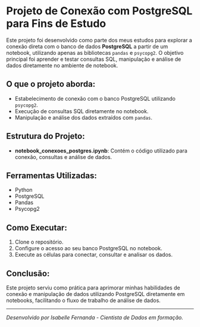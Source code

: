 # Projeto de Conexão com PostgreSQL para Fins de Estudo

Este projeto foi desenvolvido como parte dos meus estudos para explorar a conexão direta com o banco de dados **PostgreSQL** a partir de um notebook, utilizando apenas as bibliotecas `pandas` e `psycopg2`. O objetivo principal foi aprender e testar consultas SQL, manipulação e análise de dados diretamente no ambiente de notebook.

## O que o projeto aborda:

- Estabelecimento de conexão com o banco PostgreSQL utilizando `psycopg2`.
- Execução de consultas SQL diretamente no notebook.
- Manipulação e análise dos dados extraídos com `pandas`.

## Estrutura do Projeto:

- **notebook_conexoes_postgres.ipynb**: Contém o código utilizado para conexão, consultas e análise de dados.

## Ferramentas Utilizadas:

- Python
- PostgreSQL
- Pandas
- Psycopg2

## Como Executar:

1. Clone o repositório.
2. Configure o acesso ao seu banco PostgreSQL no notebook.
3. Execute as células para conectar, consultar e analisar os dados.

## Conclusão:

Este projeto serviu como prática para aprimorar minhas habilidades de conexão e manipulação de dados utilizando PostgreSQL diretamente em notebooks, facilitando o fluxo de trabalho de análise de dados.

---

*Desenvolvido por Isabelle Fernanda - Cientista de Dados em formação.*

